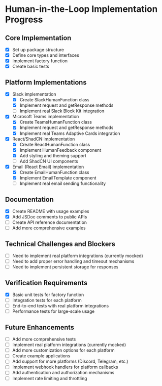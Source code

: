 # Human-in-the-Loop Implementation Progress

## Core Implementation
- [x] Set up package structure
- [x] Define core types and interfaces
- [x] Implement factory function
- [x] Create basic tests

## Platform Implementations
- [x] Slack implementation
  - [x] Create SlackHumanFunction class
  - [x] Implement request and getResponse methods
  - [ ] Implement real Slack Block Kit integration
- [x] Microsoft Teams implementation
  - [x] Create TeamsHumanFunction class
  - [x] Implement request and getResponse methods
  - [x] Implement real Teams Adaptive Cards integration
- [x] React/ShadCN implementation
  - [x] Create ReactHumanFunction class
  - [x] Implement HumanFeedback component
  - [x] Add styling and theming support
  - [ ] Add ShadCN UI components
- [x] Email (React Email) implementation
  - [x] Create EmailHumanFunction class
  - [x] Implement EmailTemplate component
  - [ ] Implement real email sending functionality

## Documentation
- [x] Create README with usage examples
- [x] Add JSDoc comments to public APIs
- [ ] Create API reference documentation
- [ ] Add more comprehensive examples

## Technical Challenges and Blockers
- [ ] Need to implement real platform integrations (currently mocked)
- [ ] Need to add proper error handling and timeout mechanisms
- [ ] Need to implement persistent storage for responses

## Verification Requirements
- [x] Basic unit tests for factory function
- [ ] Integration tests for each platform
- [ ] End-to-end tests with real platform integrations
- [ ] Performance tests for large-scale usage

## Future Enhancements
- [ ] Add more comprehensive tests
- [ ] Implement real platform integrations (currently mocked)
- [ ] Add more customization options for each platform
- [ ] Create example applications
- [ ] Add support for more platforms (Discord, Telegram, etc.)
- [ ] Implement webhook handlers for platform callbacks
- [ ] Add authentication and authorization mechanisms
- [ ] Implement rate limiting and throttling
